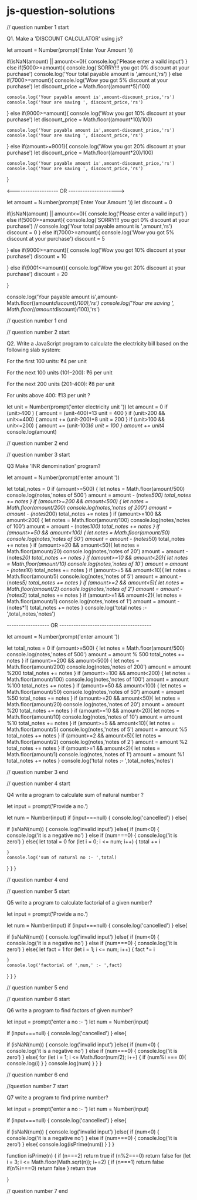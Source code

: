 # js-question-solutions




// question number 1 start

Q1. Make a 'DISCOUNT CALCULATOR' using js?


let amount = Number(prompt('Enter Your Amount '))

if(isNaN(amount) || amount<=0){
    console.log('Please enter a vaild input')
}
else if(5000>=amount){
    console.log('SORRY!!! you got 0% discount at your purchase')
    console.log('Your total payable amount is ',amount,'rs')
}
else if(7000>=amount){
    console.log('Wow you got 5% discount at your purchase')
    let discount_price = Math.floor((amount*5)/100)
    
    console.log('Your payable amount is',amount-discount_price,'rs')
    console.log('Your are saving ', discount_price,'rs')
}
else if(9000>=amount){
    console.log('Wow you got 10% discount at your purchase')
    let discount_price = Math.floor((amount*10)/100)

    
    console.log('Your payable amount is',amount-discount_price,'rs')
    console.log('Your are saving ', discount_price,'rs')
}
else if(amount>=9001){
    console.log('Wow you got 20% discount at your purchase')
    let discount_price = Math.floor((amount*20)/100)
    
    console.log('Your payable amount is',amount-discount_price,'rs')
    console.log('Your are saving ', discount_price,'rs')
}


<------------------- OR --------------------->


let amount = Number(prompt('Enter Your Amount '))
let discount = 0

if(isNaN(amount) || amount<=0){
    console.log('Please enter a vaild input')
}
else if(5000>=amount){
    console.log('SORRY!!! you got 0% discount at your purchase')
    // console.log('Your total payable amount is ',amount,'rs')
    discount = 0
}
else if(7000>=amount){
    console.log('Wow you got 5% discount at your purchase')
    discount = 5
    
}
else if(9000>=amount){
    console.log('Wow you got 10% discount at your purchase')
    discount = 10
    
}
else if(9001<=amount){
    console.log('Wow you got 20% discount at your purchase')
    discount = 20
    
}

console.log('Your payable amount is',amount-Math.floor((amount*discount)/100),'rs')
console.log('Your are saving ', Math.floor((amount*discount)/100),'rs')

// question number 1 end





// question number 2 start

Q2. Write a JavaScript program to calculate the electricity bill based on the following slab system:

For the first 100 units: ₹4 per unit

For the next 100 units (101–200): ₹6 per unit

For the next 200 units (201–400): ₹8 per unit

For units above 400: ₹13 per unit ?




let unit = Number(prompt('enter electricity unit '))
let amount = 0
if (unit>400 ) {
    amount = (unit-400)*13
    unit = 400
}
if (unit>200 && unit<=400) {
    amount += (unit-200)*8
    unit = 200
}
if (unit>100 && unit<=200) {
    amount += (unit-100)*6
    unit = 100
}
amount += unit*4
console.log(amount)



// question number 2 end






// question number 3 start

Q3 Make 'INR denomination' program?



let amount = Number(prompt('enter amount '))

let total_notes = 0
if (amount>=500) {
    let notes = Math.floor(amount/500)
    console.log(notes,'notes of 500')
    amount = amount - (notes*500)
    total_notes += notes
}
if (amount>=200 && amount<500) {
    let notes = Math.floor(amount/200)
    console.log(notes,'notes of 200')
    amount = amount - (notes*200)
    total_notes += notes
}
if (amount>=100 && amount<200) {
    let notes = Math.floor(amount/100)
    console.log(notes,'notes of 100')
    amount = amount - (notes*100)
    total_notes += notes
}
if (amount>=50 && amount<100) {
    let notes = Math.floor(amount/50)
    console.log(notes,'notes of 50')
    amount = amount - (notes*50)
    total_notes += notes
}
if (amount>=20 && amount<50){
    let notes = Math.floor(amount/20)
    console.log(notes,'notes of 20')
    amount = amount - (notes*20)
    total_notes += notes
}
if (amount>=10 && amount<20){
    let notes = Math.floor(amount/10)
    console.log(notes,'notes of 10')
    amount = amount - (notes*10)
    total_notes += notes
}
if (amount>=5 && amount<10){
    let notes = Math.floor(amount/5)
    console.log(notes,'notes of 5')
    amount = amount - (notes*5)
    total_notes += notes
}
if (amount>=2 && amount<5){
    let notes = Math.floor(amount/2)
    console.log(notes,'notes of 2')
    amount = amount - (notes*2)
    total_notes += notes
}
if (amount>=1 && amount<2){
    let notes = Math.floor(amount/1)
    console.log(notes,'notes of 1')
    amount = amount - (notes*1)
    total_notes += notes
}
console.log('total notes :- ',total_notes,'notes')


------------------ OR ---------------------------------------



let amount = Number(prompt('enter amount '))

let total_notes = 0
if (amount>=500) {
    let notes = Math.floor(amount/500)
    console.log(notes,'notes of 500')
    amount = amount % 500
    total_notes += notes
}
if (amount>=200 && amount<500) {
    let notes = Math.floor(amount/200)
    console.log(notes,'notes of 200')
    amount = amount %200
    total_notes += notes
}
if (amount>=100 && amount<200) {
    let notes = Math.floor(amount/100)
    console.log(notes,'notes of 100')
    amount = amount %100
    total_notes += notes
}
if (amount>=50 && amount<100) {
    let notes = Math.floor(amount/50)
    console.log(notes,'notes of 50')
    amount = amount %50
    total_notes += notes
}
if (amount>=20 && amount<50){
    let notes = Math.floor(amount/20)
    console.log(notes,'notes of 20')
    amount = amount %20
    total_notes += notes
}
if (amount>=10 && amount<20){
    let notes = Math.floor(amount/10)
    console.log(notes,'notes of 10')
    amount = amount %10
    total_notes += notes
}
if (amount>=5 && amount<10){
    let notes = Math.floor(amount/5)
    console.log(notes,'notes of 5')
    amount = amount %5
    total_notes += notes
}
if (amount>=2 && amount<5){
    let notes = Math.floor(amount/2)
    console.log(notes,'notes of 2')
    amount = amount %2
    total_notes += notes
}
if (amount>=1 && amount<2){
    let notes = Math.floor(amount/1)
    console.log(notes,'notes of 1')
    amount = amount %1
    total_notes += notes
}
console.log('total notes :- ',total_notes,'notes')

// question number 3 end

// question number 4 start

Q4 write a program to calculate sum of natural number ?


let input = prompt('Provide a no.')

let num = Number(input)
if (input===null) {
  console.log('cancelled')
}
else{
  
if (isNaN(num)) {
  console.log('invalid input')
}else{
  if (num<0) {
    console.log('it is a negative no')
  }
  else if (num===0) {
    console.log('it is zero')
  }
  else{
    let total = 0
    for (let i = 0; i <= num; i++) {
    total += i
    
    }
    console.log('sum of natural no :- ',total)
  }
}
}


// question number 4 end



// question number 5 start

Q5 write a program to calculate factorial of a given number?


let input = prompt('Provide a no.')

let num = Number(input)
if (input===null) {
  console.log('cancelled')
}
else{
  
if (isNaN(num)) {
  console.log('invalid input')
}else{
  if (num<0) {
    console.log('it is a negative no')
  }
  else if (num===0) {
    console.log('it is zero')
  }
  else{
    let fact = 1
    for (let i = 1; i <= num; i++) {
    fact *= i
    
    }
    console.log('factorial of ',num,' :- ',fact)
  }
}
}

// question number 5 end


// question number 6 start 

Q6 write a program to find factors of given number?



let input = prompt('enter a no :- ')
let num = Number(input)

if (input===null) {
  console.log('cancelled')
}
else{
  
  if (isNaN(num)) {
    console.log('invalid input')
  }else{
    if (num<0) {
        console.log('it is a negative no')
      }
      else if (num===0) {
        console.log('it is zero')
      }
    else{
      for (let i = 1; i <= Math.floor(num/2); i++) {
      if (num%i === 0){
        console.log(i)
      } 
    }
    console.log(num)
    }
  }
}


// question number 6 end


//question number 7 start

Q7 write a program to find prime number?

let input = prompt('enter a no :- ')
let num = Number(input)

if (input===null) {
  console.log('cancelled')
}
else{
  
  if (isNaN(num)) {
    console.log('invalid input')
  }else{
    if (num<0) {
        console.log('it is a negative no')
      }
      else if (num===0) {
        console.log('it is zero')
      }
    else{
      console.log(isPrime(num))
    }
  }
}

function isPrime(n) {
  if (n===2) return true
    if (n%2===0) return false
    for (let i = 3; i <= Math.floor(Math.sqrt(n));  i+=2) {
    if (n===1) return false
      if(n%i===0) return false
    }
    return true
  
}

// question number 7 end




 
